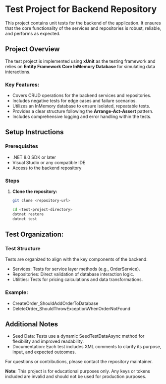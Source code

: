 ﻿# Test Project for Backend Repository

This project contains unit tests for the backend of the application. It ensures that the core functionality of the services and repositories is robust, reliable, and performs as expected.

## Project Overview

The test project is implemented using **xUnit** as the testing framework and relies on **Entity Framework Core InMemory Database** for simulating data interactions.

### Key Features:
- Covers CRUD operations for the backend services and repositories.
- Includes negative tests for edge cases and failure scenarios.
- Utilizes an InMemory database to ensure isolated, repeatable tests.
- Provides a clear structure following the **Arrange-Act-Assert** pattern.
- Includes comprehensive logging and error handling within the tests.

## Setup Instructions

### Prerequisites
- .NET 8.0 SDK or later
- Visual Studio or any compatible IDE
- Access to the backend repository

### Steps
1. **Clone the repository:**
   ```bash
   git clone <repository-url>

   cd <test-project-directory>
   dotnet restore
   dotnet test

## Test Organization:

### Test Structure

Tests are organized to align with the key components of the backend:

- Services: Tests for service layer methods (e.g., OrderService).
- Repositories: Direct validation of database interaction logic.
- Utilities: Tests for pricing calculations and data transformations.


### Example:

- CreateOrder_ShouldAddOrderToDatabase
- DeleteOrder_ShouldThrowExceptionWhenOrderNotFound
## Additional Notes
- Seed Data: Tests use a dynamic SeedTestDataAsync method for flexibility and improved readability.
- Documentation: Each test includes XML comments to clarify its purpose, input, and expected outcomes.

For questions or contributions, please contact the repository maintainer.


**Note**: This project is for educational purposes only. Any keys or tokens included are invalid and should not be used for production purposes.
